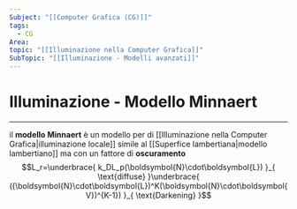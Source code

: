```yaml
---
Subject: "[[Computer Grafica (CG)]]"
tags:
  - CG
Area: 
topic: "[[Illuminazione nella Computer Grafica]]"
SubTopic: "[[Illuminazione - Modelli avanzati]]"
---
```


# Illuminazione - Modello Minnaert
---
il __modello Minnaert__ è un modello per di [[Illuminazione nella Computer Grafica|illuminazione locale]] simile al [[Superfice lambertiana|modello lambertiano]] ma con un fattore di __oscuramento__ $$L_r=\underbrace{ k_DL_p(\boldsymbol{N}\cdot\boldsymbol{L}) }_{ \text{diffuse} }\underbrace{ ((\boldsymbol{N}\cdot\boldsymbol{L})^K(\boldsymbol{N}\cdot\boldsymbol{V})^{K-1}) }_{ \text{Darkening} }$$